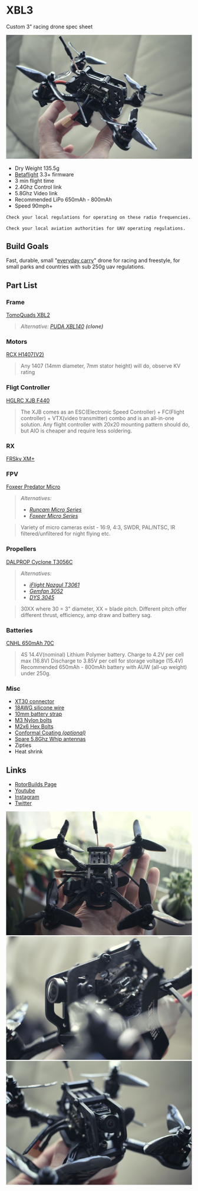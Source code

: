 # XBL3
Custom 3" racing drone spec sheet

![XBL](photos/06.jpg)

* Dry Weight 135.5g
* [Betaflight](https://github.com/betaflight/betaflight) 3.3+ firmware
* 3 min flight time
* 2.4Ghz Control link
* 5.8Ghz Video link
* Recommended LiPo 650mAh - 800mAh
* Speed 90mph+

```
Check your local regulations for operating on these radio frequencies.
```

```
Check your local aviation authorities for UAV operating regulations.
```

## Build Goals

Fast, durable, small "[everyday carry](https://www.reddit.com/r/EDC/)" drone for racing and freestyle, for small parks and countries with sub 250g uav regulations.

## Part List

### Frame
[TomoQuads XBL2](https://performance-rotors.com/product/tomoquads-xbl2-race-frame-kit-v1-1-xtreme-edition/)

> *Alternative: 
[PUDA XBL140](https://www.banggood.com/PUDA-XBL140-140mm-3-Inch-Mini-RC-Drone-FPV-Racing-Frame-Kit-4mm-Arm-Carbon-Fiber-p-1243033.html?p=3F201911077692015010&utm_campaign=rb&utm_content=zhangruihua) **(clone)***

### Motors
[RCX H1407(V2)](http://www.myrcmart.com/rcx-h1407-v2-5000kv-micro-outrunner-brushleass-motor-its-time-to-upgrade-your-1306-motor-p-9436.html)

> Any 1407 (14mm diameter, 7mm stator height) will do, observe KV rating

### Fligt Controller
[HGLRC XJB F440](https://www.banggood.com/HGLRC-XJB-F440-TX20_V2-Omnibus-F4-Flight-Controller-OSD-40A-Blheli_32-3-5S-ESC-25100200350mW-VTX-p-1242937.html?p=3F201911077692015010&utm_campaign=rb&utm_content=zhangruihua)

> The XJB comes as an ESC(Electronic Speed Controller) + FC(Flight controller) + VTX(video transmitter) combo and is an all-in-one solution.
Any flight controller with 20x20 mounting pattern should do, but AIO is cheaper and require less soldering.

### RX
[FRSky XM+](https://www.banggood.com/Frsky-XM-Micro-D16-SBUS-Full-Range-Receiver-Up-to-16CH-p-1110020.html)

### FPV
[Foxeer Predator Micro](http://surveilzone.com/Foxeer-Predator-Micro-Camera-FPV-OSD-1000TVL-Super-WDR-g-2120)

> *Alternatives:*
> * [*Runcam Micro Series*](https://shop.runcam.com/cameras/)
> * [*Foxeer Micro Series*](http://surveilzone.com/CMOS-Camera-t-313)

> Variety of micro cameras exist - 16:9, 4:3, SWDR, PAL/NTSC, IR filtered/unfiltered for night flying etc.

### Propellers
[DALPROP Cyclone T3056C](http://surveilzone.com/2-Pairs-3-blade-DALPROP-CYCLONE-T3056C-Props-for-FPV-Racing-g-2137)

> *Alternatives:*
> * [*iFlight Nazgul T3061*](http://www.iflight-rc.com/iflight-nazgul-t3061-3-inch-3-blade-pc-material-propeller-cw-ccw.html)
> * [*Gemfan 3052*](https://www.banggood.com/2-Pairs-Gemfan-Flash-3052-PC-3-blade-Propeller-5mm-Mounting-Hole-for-1306-1806-Motor-RC-FPV-Racing-Drone-p-1179233.html)
> * [*DYS 3045*](https://www.banggood.com/1-Pair-DYS-3045-3-Inch-3-Blade-Propeller-Triblade-Bullnose-Prop-Red-Orange-Yellow-Green-Blue-Purple-p-1117192.html)

> 30XX where 30 = 3" diameter, XX = blade pitch.
Different pitch offer different thrust, efficiency, amp draw and battery sag.

### Batteries
[CNHL 650mAh 70C](https://chinahobbyline.com/index.php?route=product/product&product_id=1)

> 4S 14.4V(nominal) Lithium Polymer battery.
Charge to 4.2V per cell max (16.8V)
Discharge to 3.85V per cell for storage voltage (15.4V)
Recommended 650mAh - 800mAh battery with AUW (all-up weight) under 250g.

### Misc

* [XT30 connector](https://www.banggood.com/buy/xt30-connector.html)
* [18AWG silicone wire](https://www.banggood.com/DANIU-2-Meter-Black-Silicone-Wire-Cable-10121416182022AWG-Flexible-Cable-p-1170287.html?rmmds=search)
* [10mm battery strap](http://www.iflight-rc.com/iflight-battery-straps-10-130mm.html)
* [M3 Nylon bolts](https://www.banggood.com/300pcs-M3-Nylon-Black-Hex-Scre-p-984310.html?rmmds=search)
* [M2x6 Hex Bolts](https://www.aliexpress.com/item/screws-M2x6-DIN-912-A2-70/759266287.html)
* [Conformal Coating *(optional)*](https://www.crcindustries.com.au/products/corrosion-protection-and-inhibitors/soft-seal-corrosion-inhibitor)
* [Spare 5.8Ghz Whip antennas](https://www.banggood.com/5-PCS-6_5cm-65mm-5_8G-2dBi-U_FL-IPEX-IPX-FPV-Omni-Directional-Brass-Antenna-RG178-p-1217578.html?rmmds=search)
* Zipties
* Heat shrink

## Links

* [RotorBuilds Page](https://rotorbuilds.com/build/9573)
* [Youtube](http://youtube.com/c/nomand)
* [Instagram](http://instagram.com/nomand/)
* [Twitter](http://twitter.com/nomand)

![XBL](photos/08.jpg)
![XBL](photos/03.jpg)
![XBL](photos/05.jpg)
